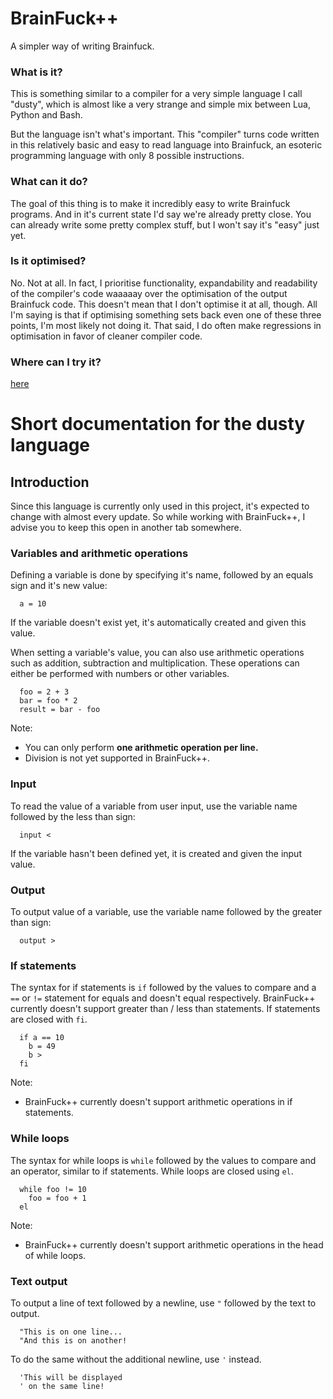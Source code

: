 # BrainFuck++
A simpler way of writing Brainfuck.

### What is it?
This is something similar to a compiler for a very simple language I call "dusty", which is almost like a very strange and simple mix between Lua, Python and Bash.

But the language isn't what's important. This "compiler" turns code written in this relatively basic and easy to read language into Brainfuck, an esoteric programming language with only 8 possible instructions.

### What can it do?
The goal of this thing is to make it incredibly easy to write Brainfuck programs. And in it's current state I'd say we're already pretty close. You can already write some pretty complex stuff, but I won't say it's "easy" just yet.

### Is it optimised?
No. Not at all. In fact, I prioritise functionality, expandability and readability of the compiler's code waaaaay over the optimisation of the output Brainfuck code. This doesn't mean that I don't optimise it at all, though. All I'm saying is that if optimising something sets back even one of these three points, I'm most likely not doing it. That said, I do often make regressions in optimisation in favor of cleaner compiler code.

### Where can I try it?

[here](https://p2r3.github.io/brainfuckplusplus)

# Short documentation for the dusty language

## Introduction
Since this language is currently only used in this project, it's expected to change with almost every update. So while working with BrainFuck++, I advise you to keep this open in another tab somewhere.

### Variables and arithmetic operations
Defining a variable is done by specifying it's name, followed by an equals sign and it's new value:
```
  a = 10
```
If the variable doesn't exist yet, it's automatically created and given this value.

When setting a variable's value, you can also use arithmetic operations such as addition, subtraction and multiplication. These operations can either be performed with numbers or other variables.

```
  foo = 2 + 3
  bar = foo * 2
  result = bar - foo
```

Note:
* You can only perform **one arithmetic operation per line.**
* Division is not yet supported in BrainFuck++.

### Input
To read the value of a variable from user input, use the variable name followed by the less than sign:
```
  input <
```
If the variable hasn't been defined yet, it is created and given the input value.

### Output
To output value of a variable, use the variable name followed by the greater than sign:
```
  output >
```

### If statements
The syntax for if statements is `if` followed by the values to compare and a `==` or `!=` statement for equals and doesn't equal respectively. BrainFuck++ currently doesn't support greater than / less than statements. If statements are closed with `fi`.
```
  if a == 10
    b = 49
    b >
  fi
```

Note:
* BrainFuck++ currently doesn't support arithmetic operations in if statements.

### While loops
The syntax for while loops is `while` followed by the values to compare and an operator, similar to if statements. While loops are closed using `el`.
```
  while foo != 10
    foo = foo + 1
  el
```

Note:
* BrainFuck++ currently doesn't support arithmetic operations in the head of while loops.

### Text output
To output a line of text followed by a newline, use `"` followed by the text to output.
```
  "This is on one line...
  "And this is on another!
```

To do the same without the additional newline, use `'` instead.
```
  'This will be displayed
  ' on the same line!
```
